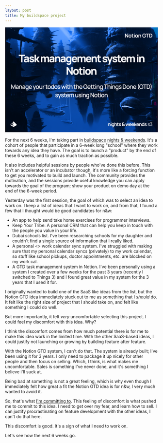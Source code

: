 ```yaml
---
layout: post
title: My buildspace project
---
```

![My buildspace project idea launch post image](/assets/images/my-buildspace-project-01.png)
 
For the next 6 weeks, I'm taking part in [buildspace](https://twitter.com/_buildspace) [nights & weekends](https://buildspace.so/more). It's a cohort of people that participate in a 6-week long "school" where they work towards any idea they have. The goal is to launch a "product" by the end of these 6 weeks, and to gain as much traction as possible.

It also includes helpful sessions by people who've done this before. This isn't an accelerator or an incubator though, it's more like a forcing function to get you motivated to build and launch. The community provides the motivation, and the sessions provide useful knowledge you can apply towards the goal of the program; show your product on demo day at the end of the 6-week period.

Yesterday was the first session, the goal of which was to select an idea to work on. I keep a list of ideas that I want to work on, and from that, I found a few that I thought would be good candidates for n&w:
* An app to help send take home exercises for programmer interviews.
* Keep Your Tribe: A personal CRM that can help you keep in touch with the people you value in your life.
* Dubai schools list. I've been researching schools for my daughter and couldn't find a single source of information that I really liked.
* A personal \<\> work calendar sync system. I've struggled with making sure that my personal calendar syncs (privately) to my work calendar, so stuff like school pickups, doctor appointments, etc. are blocked on my work cal.
* A GTD task management system in Notion. I've been personally using a system I created over a few weeks for the past 3 years (recently I switched to Things 3) and I found great value in my system for the 3 years that I used it for.

I originally wanted to build one of the SaaS like ideas from the list, but the Notion GTD idea immediately stuck out to me as something that I _should_ do. It felt like the right size of project that I should take on, and felt like something I could do well.

But more importantly, it felt _very_ uncomfortable selecting this project. I could feel my discomfort with this idea. Why?

I think the discomfort comes from how much potential there is for me to make this idea work in the limited time. With the other SaaS-based ideas, I could justify not launching or growing by building feature after feature.

With the Notion GTD system, I can't do that. The system is already built; I've been using it for 3 years. I only need to package it up nicely for other people and then focus on selling. Which, I think, is what makes me uncomfortable. Sales is something I've never done, and it's something I believe I'll suck at.

Being bad at something is not a great feeling, which is why even though I immediately felt how great a fit the Notion GTD idea is for n&w, I very much wanted to avoid it.

So, that's what [I'm committing to](https://twitter.com/asadjibranahmed/status/1646209196508037123?s=20). This feeling of discomfort is what pushed me to commit to this idea. I need to get over my fear, and learn how to sell. I can justify procrastinating on feature development with the other ideas, I can't do that here.

This discomfort is good. It's a sign of what I need to work on.

Let's see how the next 6 weeks go.

